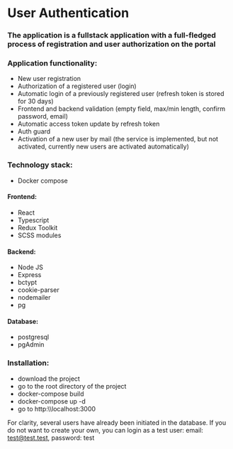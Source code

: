 # User Authentication

### The application is a fullstack application with a full-fledged process of registration and user authorization on the portal

### Application functionality:
- New user registration
- Authorization of a registered user (login)
- Automatic login of a previously registered user (refresh token is stored for 30 days)
- Frontend and backend validation (empty field, max/min length, confirm password, email)
- Automatic access token update by refresh token
- Auth guard
- Activation of a new user by mail (the service is implemented, but not activated, currently new users are activated automatically)

### Technology stack:
- Docker compose

#### Frontend:
- React
- Typescript
- Redux Toolkit
- SCSS modules

#### Backend:
- Node JS
- Express
- bctypt
- cookie-parser
- nodemailer
- pg

#### Database:
- postgresql
- pgAdmin

### Installation:
- download the project
- go to the root directory of the project
- docker-compose build
- docker-compose up -d
- go to http:\\\localhost:3000

For clarity, several users have already been initiated in the database.
If you do not want to create your own, you can login as a test user: email: test@test.test, password: test